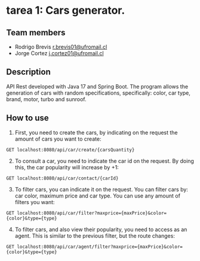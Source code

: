 # tarea 1: Cars generator.

## Team members
- Rodrigo Brevis <r.brevis01@ufromail.cl> <br>
- Jorge Cortez <j.cortez01@ufromail.cl>

## Description
API Rest developed with Java 17 and Spring Boot. The program allows the generation of cars with random specifications, specifically: color, car type, brand, motor, turbo and sunroof.

## How to use
1. First, you need to create the cars, by indicating on the request the amount of cars you want to create:

```
GET localhost:8080/api/car/create/{carsQuantity}
```
2. To consult a car, you need to indicate the car id on the request. By doing this, the car popularity will increase by +1:
```
GET localhost:8080/api/car/contact/{carId}
```
3. To filter cars, you can indicate it on the request. You can filter cars by: car color, maximum price and car type. You can use any amount of filters you want:

```
GET localhost:8080/api/car/filter?maxprice={maxPrice}&color={color}&type={type}
```

4. To filter cars, and also view their popularity, you need to access as an agent. This is similar to the previous filter, but the route changes:

```
GET localhost:8080/api/car/agent/filter?maxprice={maxPrice}&color={color}&type={type}
```